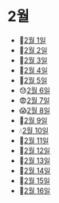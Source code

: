 # 2월

- 🥪[2월 1일](2.1.md)
- 🏏[2월 2일](2.2.md)
- 🏈[2월 3일](2.3.md)
- 💃[2월 4일](2.4.md)
- 🎒[2월 5일](2.5.md)
- 😓[2월 6일](2.6.md)
- 😨[2월 7일](2.7.md)
- 😱[2월 8일](2.8.md)
- 🍼[2월 9일](2.9.md)
- 💧[2월 10일](2.10.md)
- 🌊[2월 11일](2.11.md)
- 🥽[2월 12일](2.12.md)
- 👕[2월 13일](2.13.md)
- 🧤[2월 14일](2.14.md)
- 👮[2월 15일](2.15.md)
- 🧒[2월 16일](2.16.md)
